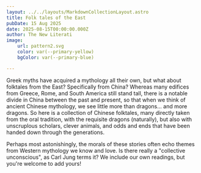 ```yaml
---
layout: ../../layouts/MarkdownCollectionLayout.astro
title: Folk tales of the East
pubDate: 15 Aug 2025
date: 2025-08-15T00:00:00.000Z
author: The New Literati
image:
    url: pattern2.svg
    color: var(--primary-yellow)
    bgColor: var(--primary-blue)

---
```


Greek myths have acquired a mythology all their own, but what about folktales from the East?  Specifically from China?  Whereas many edifices from Greece, Rome, and South America still stand tall, there is a notable divide in China between the past and present, so that when we think of ancient Chinese mythology, we see little more than dragons... and more dragons. So here is a collection of Chinese folktales, many directly taken from the oral tradition, with the requisite dragons (naturally), but also with unscruplous scholars, clever animals, and odds and ends that have been handed down through the generations.

Perhaps most astonishingly, the morals of these stories often echo themes from Western mythology we know and love. Is there really a "collective unconscious", as Carl Jung terms it? We include our own readings, but you're welcome to add yours!